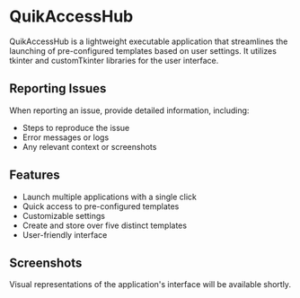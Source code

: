 # QuikAccessHub

QuikAccessHub is a lightweight executable application that streamlines the launching of pre-configured templates based on user settings. It utilizes tkinter and customTkinter libraries for the user interface.

## Reporting Issues

When reporting an issue, provide detailed information, including:
- Steps to reproduce the issue
- Error messages or logs
- Any relevant context or screenshots

## Features

- Launch multiple applications with a single click
- Quick access to pre-configured templates
- Customizable settings
- Create and store over five distinct templates
- User-friendly interface

## Screenshots

Visual representations of the application's interface will be available shortly.
